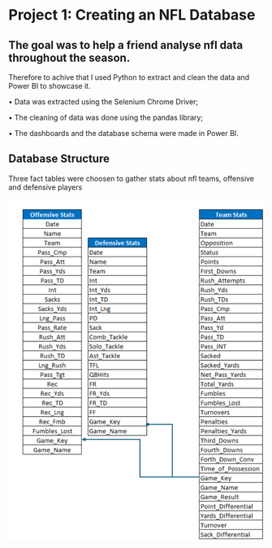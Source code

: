 # Project 1: Creating an NFL Database
## The goal was to help a friend analyse nfl data throughout the season.

Therefore to achive that I used Python to extract and clean the data and Power BI to showcase it.

• Data was extracted using the Selenium Chrome Driver; 

• The cleaning of data was done using the pandas library;

• The dashboards and the database schema were made in Power BI.

## Database Structure
Three fact tables were choosen to gather stats about nfl teams, offensive and defensive players 

![](Database_Initial_Schema.png)
